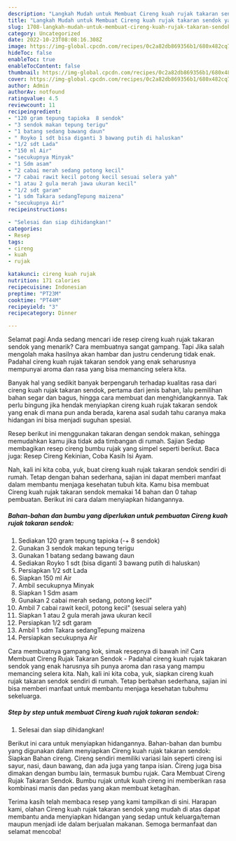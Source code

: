 ```yaml
---
description: "Langkah Mudah untuk Membuat Cireng kuah rujak takaran sendok yang Menggugah Selera, Buat Buka Puasa Lezat Sekali"
title: "Langkah Mudah untuk Membuat Cireng kuah rujak takaran sendok yang Menggugah Selera, Buat Buka Puasa Lezat Sekali"
slug: 1708-langkah-mudah-untuk-membuat-cireng-kuah-rujak-takaran-sendok-yang-menggugah-selera-buat-buka-puasa-lezat-sekali
category: Uncategorized
date: 2022-10-23T08:08:16.308Z
image: https://img-global.cpcdn.com/recipes/0c2a82db869356b1/680x482cq70/cireng-kuah-rujak-takaran-sendok-foto-resep-utama.jpg
hideToc: false
enableToc: true
enableTocContent: false
thumbnail: https://img-global.cpcdn.com/recipes/0c2a82db869356b1/680x482cq70/cireng-kuah-rujak-takaran-sendok-foto-resep-utama.jpg
cover: https://img-global.cpcdn.com/recipes/0c2a82db869356b1/680x482cq70/cireng-kuah-rujak-takaran-sendok-foto-resep-utama.jpg
author: Admin
authorAv: notfound
ratingvalue: 4.5
reviewcount: 11
recipeingredient:
- "120 gram tepung tapioka  8 sendok"
- "3 sendok makan tepung terigu"
- "1 batang sedang bawang daun"
- " Royko 1 sdt bisa diganti 3 bawang putih di haluskan"
- "1/2 sdt Lada"
- "150 ml Air"
- "secukupnya Minyak"
- "1 Sdm asam"
- "2 cabai merah sedang potong kecil"
- "7 cabai rawit kecil potong kecil sesuai selera yah"
- "1 atau 2 gula merah jawa ukuran kecil"
- "1/2 sdt garam"
- "1 sdm Takara sedangTepung maizena"
- "secukupnya Air"
recipeinstructions:

- "Selesai dan siap dihidangkan!"
categories:
- Resep
tags:
- cireng
- kuah
- rujak

katakunci: cireng kuah rujak 
nutrition: 171 calories
recipecuisine: Indonesian
preptime: "PT23M"
cooktime: "PT44M"
recipeyield: "3"
recipecategory: Dinner

---
```



Selamat pagi Anda sedang mencari ide resep cireng kuah rujak takaran sendok yang menarik? Cara membuatnya sangat gampang. Tapi Jika salah mengolah maka hasilnya akan hambar dan justru cenderung tidak enak. Padahal cireng kuah rujak takaran sendok yang enak seharusnya mempunyai aroma dan rasa yang bisa memancing selera kita.


Banyak hal yang sedikit banyak berpengaruh terhadap kualitas rasa dari cireng kuah rujak takaran sendok, pertama dari jenis bahan, lalu pemilihan bahan segar dan bagus, hingga cara membuat dan menghidangkannya. Tak perlu bingung jika hendak menyiapkan cireng kuah rujak takaran sendok yang enak di mana pun anda berada, karena asal sudah tahu caranya maka hidangan ini bisa menjadi suguhan spesial.

Resep berikut ini menggunakan takaran dengan sendok makan, sehingga memudahkan kamu jika tidak ada timbangan di rumah. Sajian Sedap membagikan resep cireng bumbu rujak yang simpel seperti berikut. Baca juga: Resep Cireng Kekinian, Coba Kasih Isi Ayam.


Nah, kali ini kita coba, yuk, buat cireng kuah rujak takaran sendok sendiri di rumah. Tetap dengan bahan sederhana, sajian ini dapat memberi manfaat dalam membantu menjaga kesehatan tubuh kita. Kamu bisa membuat Cireng kuah rujak takaran sendok memakai 14 bahan dan 0 tahap pembuatan. Berikut ini cara dalam menyiapkan hidangannya.

<!--inarticleads1-->

##### Bahan-bahan dan bumbu yang diperlukan untuk pembuatan Cireng kuah rujak takaran sendok:

1. Sediakan 120 gram tepung tapioka (-+ 8 sendok)
1. Gunakan 3 sendok makan tepung terigu
1. Gunakan 1 batang sedang bawang daun
1. Sediakan  Royko 1 sdt (bisa diganti 3 bawang putih di haluskan)
1. Persiapkan 1/2 sdt Lada
1. Siapkan 150 ml Air
1. Ambil secukupnya Minyak
1. Siapkan 1 Sdm asam
1. Gunakan 2 cabai merah sedang, potong kecil&#34;
1. Ambil 7 cabai rawit kecil, potong kecil&#34; (sesuai selera yah)
1. Siapkan 1 atau 2 gula merah jawa ukuran kecil
1. Persiapkan 1/2 sdt garam
1. Ambil 1 sdm Takara sedangTepung maizena
1. Persiapkan secukupnya Air


Cara membuatnya gampang kok, simak resepnya di bawah ini! Cara Membuat Cireng Rujak Takaran Sendok - Padahal cireng kuah rujak takaran sendok yang enak harusnya sih punya aroma dan rasa yang mampu memancing selera kita. Nah, kali ini kita coba, yuk, siapkan cireng kuah rujak takaran sendok sendiri di rumah. Tetap berbahan sederhana, sajian ini bisa memberi manfaat untuk membantu menjaga kesehatan tubuhmu sekeluarga. 

<!--inarticleads2-->

##### Step by step untuk membuat Cireng kuah rujak takaran sendok:


1. Selesai dan siap dihidangkan!

Berikut ini cara untuk menyiapkan hidangannya. Bahan-bahan dan bumbu yang digunakan dalam menyiapkan Cireng kuah rujak takaran sendok: Siapkan Bahan cireng. Cireng sendiri memiliki variasi lain seperti cireng isi sayur, nasi, daun bawang, dan ada juga yang tanpa isian. Čireng juga bisa dimakan dengan bumbu lain, termasuk bumbu rujak. Cara Membuat Cireng Rujak Takaran Sendok. Bumbu rujak untuk kuah cireng ini memberikan rasa kombinasi manis dan pedas yang akan membuat ketagihan. 

Terima kasih telah membaca resep yang kami tampilkan di sini. Harapan kami, olahan Cireng kuah rujak takaran sendok yang mudah di atas dapat membantu anda menyiapkan hidangan yang sedap untuk keluarga/teman maupun menjadi ide dalam berjualan makanan. Semoga bermanfaat dan selamat mencoba!
